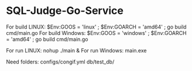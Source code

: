 # SQL-Judge-Go-Service
For build LINUX: $Env:GOOS = 'linux' ; $Env:GOARCH = 'amd64' ; go build cmd/main.go
For build Windows: $Env:GOOS = 'windows' ; $Env:GOARCH = 'amd64' ; go build cmd/main.go

For run LINUX: nohup ./main &
For run Windows: main.exe

Need folders: configs/congif.yml
              db/test_db/

